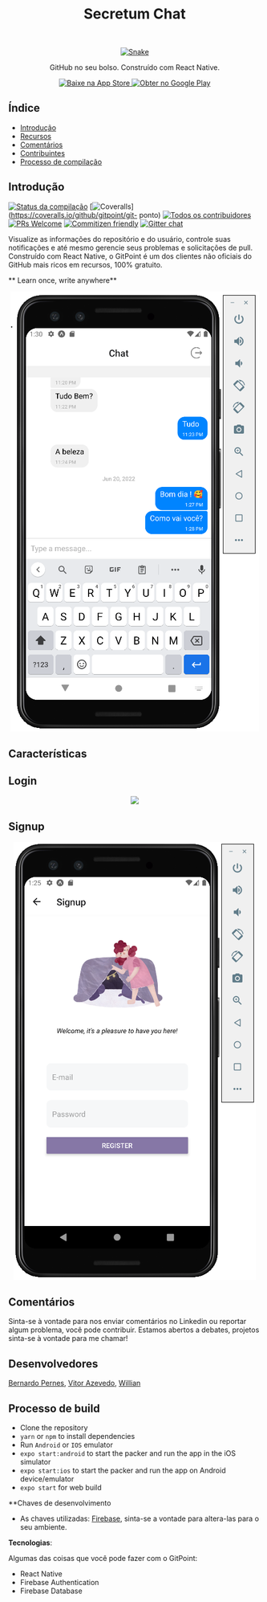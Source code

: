 <h1 align="center"> Secretum Chat </h1> <br>
<p align="center">
  <a href="https://gitpoint.co/">
    <img alt="Snake" title="GitPoint" src="https://www.vipre.com/wp-content/uploads/2017/04/vipre-snake-icon.png" width="300">
  </a>
</p>

<p align="center">
  GitHub no seu bolso. Construído com React Native.
</p>

<p align="center">
  <a href="">
    <img alt="Baixe na App Store" title="App Store" src="http://i.imgur.com/0n2zqHD.png" width="140">
  </a>

  <a href="">
    <img alt="Obter no Google Play" title="Google Play" src="http://i.imgur.com/mtGRPuM.png" width="140">
  </a>
</p>

<!-- START DOC gerado TOC, por favor, mantenha o comentário aqui para permitir a atualização automática -->
<!-- NÃO EDITE ESTA SEÇÃO, EM VEZ RE-EXECUTAR DOCTOC PARA ATUALIZAR -->
## Índice

- [Introdução](#introdução)
- [Recursos](#recursos)
- [Comentários](#feedback)
- [Contribuintes](#contribuidores)
- [Processo de compilação](#build-process)


<!-- END docdoc gerado TOC, por favor, mantenha o comentário aqui para permitir a atualização automática -->

## Introdução

[![Status da compilação](https://img.shields.io/travis/gitpoint/git-point.svg?style=flat-square)](https://travis-ci.org/gitpoint/git-point )
[![Coveralls](https://img.shields.io/coveralls/github/gitpoint/git-point.svg?style=flat-square)](https://coveralls.io/github/gitpoint/git- ponto)
[![Todos os contribuidores](https://img.shields.io/badge/all_contributors-73-orange.svg?style=flat-square)](./CONTRIBUTORS.md)
[![PRs Welcome](https://img.shields.io/badge/PRs-welcome-brightgreen.svg?style=flat-square)](http://makeapullrequest.com)
[![Commitizen friendly](https://img.shields.io/badge/commitizen-friendly-brightgreen.svg?style=flat-square)](http://commitizen.github.io/cz-cli/)
[![Gitter chat](https://img.shields.io/badge/chat-on_gitter-008080.svg?style=flat-square)](https://gitter.im/git-point)

Visualize as informações do repositório e do usuário, controle suas notificações e até mesmo gerencie seus problemas e solicitações de pull. Construído com React Native, o GitPoint é um dos clientes não oficiais do GitHub mais ricos em recursos, 100% gratuito.

** Learn once, write anywhere**

<p align="center">
  <img src = "https://raw.githubusercontent.com/willianrsouza/Secretum/master/build-images/Chat.png?token=GHSAT0AAAAAABVWPGM6FA4KRCWB23A4QKNMYVQQ3FQ" largura=350>
</p>

## Características 

## Login

<p align="center">
  <img src = "https://user-images.githubusercontent.com/79064410/174617125-eb32c7f9-0f2b-4e97-a347-6c77329278dd.png" largura=400>
</p>

## Signup

<p align="center">
  <img src = "https://raw.githubusercontent.com/willianrsouza/Secretum/master/build-images/Signup.png?token=GHSAT0AAAAAABVWPGM742AXOYF4S2JYL42CYVQRIKQ" largura=400>
</p>

## Comentários

Sinta-se à vontade para nos enviar comentários no Linkedin ou reportar algum problema, você pode contribuir. Estamos abertos a debates, projetos sinta-se à vontade para me chamar!

## Desenvolvedores

[Bernardo Pernes](https://www.linkedin.com/in/bernardo-pernes-b248161ba/), [Vitor Azevedo](https://www.linkedin.com/in/vitorsazevedo/), [Willian](https://www.linkedin.com/in/willianrsouza/)

## Processo de build

-  Clone the repository
- `yarn` or `npm` to install dependencies
-  Run `Android` or `IOS` emulator
- `expo start:android` to start the packer and run the app in the iOS simulator
- `expo start:ios` to start the packer and run the app on Android device/emulator
- `expo start` for web build


**Chaves de desenvolvimento

- As chaves utilizadas:  [Firebase](https://console.firebase.google.com/), sinta-se a vontade para altera-las para o seu ambiente.

**Tecnologias**:

Algumas das coisas que você pode fazer com o GitPoint:

* React Native
* Firebase Authentication
* Firebase Database



